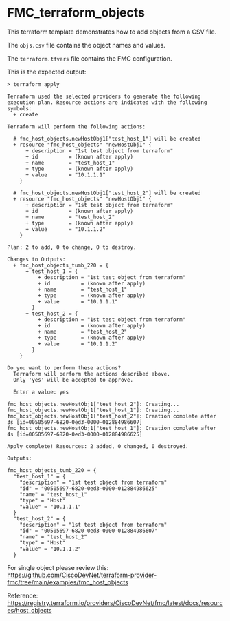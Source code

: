 # FMC_terraform_objects

This terraform template demonstrates how to add objects from a CSV file.

The ```objs.csv``` file contains the object names and values.

The ```terraform.tfvars``` file contains the FMC configuration. 

This is the expected output:

```
> terraform apply                 

Terraform used the selected providers to generate the following execution plan. Resource actions are indicated with the following symbols:
  + create

Terraform will perform the following actions:

  # fmc_host_objects.newHostObj1["test_host_1"] will be created
  + resource "fmc_host_objects" "newHostObj1" {
      + description = "1st test object from terraform"
      + id          = (known after apply)
      + name        = "test_host_1"
      + type        = (known after apply)
      + value       = "10.1.1.1"
    }

  # fmc_host_objects.newHostObj1["test_host_2"] will be created
  + resource "fmc_host_objects" "newHostObj1" {
      + description = "1st test object from terraform"
      + id          = (known after apply)
      + name        = "test_host_2"
      + type        = (known after apply)
      + value       = "10.1.1.2"
    }

Plan: 2 to add, 0 to change, 0 to destroy.

Changes to Outputs:
  + fmc_host_objects_tumb_220 = {
      + test_host_1 = {
          + description = "1st test object from terraform"
          + id          = (known after apply)
          + name        = "test_host_1"
          + type        = (known after apply)
          + value       = "10.1.1.1"
        }
      + test_host_2 = {
          + description = "1st test object from terraform"
          + id          = (known after apply)
          + name        = "test_host_2"
          + type        = (known after apply)
          + value       = "10.1.1.2"
        }
    }

Do you want to perform these actions?
  Terraform will perform the actions described above.
  Only 'yes' will be accepted to approve.

  Enter a value: yes

fmc_host_objects.newHostObj1["test_host_2"]: Creating...
fmc_host_objects.newHostObj1["test_host_1"]: Creating...
fmc_host_objects.newHostObj1["test_host_2"]: Creation complete after 3s [id=00505697-6820-0ed3-0000-012884986607]
fmc_host_objects.newHostObj1["test_host_1"]: Creation complete after 4s [id=00505697-6820-0ed3-0000-012884986625]

Apply complete! Resources: 2 added, 0 changed, 0 destroyed.

Outputs:

fmc_host_objects_tumb_220 = {
  "test_host_1" = {
    "description" = "1st test object from terraform"
    "id" = "00505697-6820-0ed3-0000-012884986625"
    "name" = "test_host_1"
    "type" = "Host"
    "value" = "10.1.1.1"
  }
  "test_host_2" = {
    "description" = "1st test object from terraform"
    "id" = "00505697-6820-0ed3-0000-012884986607"
    "name" = "test_host_2"
    "type" = "Host"
    "value" = "10.1.1.2"
  }
```

For single object please review this:
https://github.com/CiscoDevNet/terraform-provider-fmc/tree/main/examples/fmc_host_objects

Reference:
https://registry.terraform.io/providers/CiscoDevNet/fmc/latest/docs/resources/host_objects



